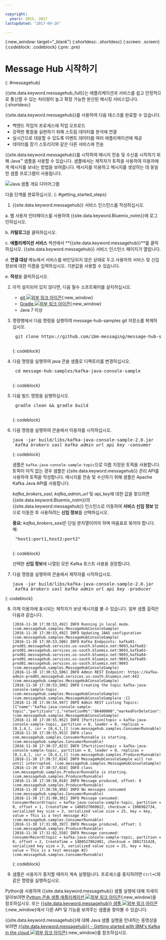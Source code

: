 ```yaml
---

copyright:
  years: 2015, 2017
lastupdated: "2017-09-26"

---
```


{:new_window: target="_blank"}
{:shortdesc: .shortdesc}
{:screen: .screen}
{:codeblock: .codeblock}
{:pre: .pre}

# Message Hub 시작하기
{: #messagehub}

{{site.data.keyword.messagehub_full}}는 애플리케이션과 서비스를 쉽고 안정적으로 통신할 수 있는 처리량이 높고 확장 가능한 분산된 메시징 서비스입니다.
{:shortdesc}

{{site.data.keyword.messagehub}}를 사용하여 다음 태스크를 완료할 수 있습니다. 

* 백엔드 작업자 프로세스에 작업 오프로드
* 강력한 통찰을 실현하기 위해 스트림 데이터를 분석에 연결
* 실시간으로 대응할 수 있도록 이벤트 데이터를 여러 애플리케이션에 제공
* 데이터를 장기 스토리지와 같은 다른 서비스에 전송

{{site.data.keyword.messagehub}}를 시작하여
메시지 전송 및 수신을 시작하기 위해 Java™ 샘플을 사용할 수 있습니다. 샘플에서는 제작자가 토픽을 사용하여
이용자에게 메시지를 보내는 방법을 보여줍니다. 메시지를 이용하고 메시지를 생성하는 데 동일한 샘플 프로그램이 사용됩니다. 

![Java 샘플 개요 다이어그램](getting_started_sample.gif "메시지의 플로우를 보여주는 Java 샘플의 개요 다이어그램.")


다음 단계를 완료하십시오.
{: #getting_started_steps}
 
1. {{site.data.keyword.messagehub}} 서비스 인스턴스를 작성하십시오. 

  a. 웹 사용자 인터페이스를 사용하여 {{site.data.keyword.Bluemix_notm}}에 로그인하십시오. 
  
  b. **카탈로그**를 클릭하십시오. 
  
  c. **애플리케이션 서비스** 섹션에서 **{{site.data.keyword.messagehub}}**를 클릭하십시오. {{site.data.keyword.messagehub}} 서비스 인스턴스 페이지가 열립니다.
  
  d. **연결 대상** 메뉴에서 서비스를 바인딩되지 않은 상태로 두고 사용자의 서비스 및 신임 정보에 대한 이름을 입력하십시오. 기본값을 사용할 수 있습니다.
  
  e. **작성**을 클릭하십시오. 

2. 아직 설치되어 있지 않다면, 다음 필수 소프트웨어를 설치하십시오. 

    * [git ![외부 링크 아이콘](../../icons/launch-glyph.svg "외부 링크 아이콘")](https://git-scm.com/){:new_window}
	* [Gradle ![외부 링크 아이콘](../../icons/launch-glyph.svg "외부 링크 아이콘")](https://gradle.org/){:new_window}
    * Java 7 이상
 
3. 명령행에서 다음 명령을 실행하여 message-hub-samples git 저장소를 복제하십시오. 

    <pre class="pre">
    git clone https://github.com/ibm-messaging/message-hub-samples.git
    </pre>
	{: codeblock}

4. 다음 명령을 실행하여 java 콘솔 샘플로 디렉토리를 변경하십시오. 

    <pre class="pre">
    cd message-hub-samples/kafka-java-console-sample
    </pre>
	{: codeblock}

5. 다음 빌드 명령을 실행하십시오. 

    <pre class="pre">
    gradle clean && gradle build
    </pre>
	{: codeblock}

6. 다음 명령을 실행하여 콘솔에서 이용자를 시작하십시오. 

    <pre class="pre">java -jar build/libs/kafka-java-console-sample-2.0.jar 
	<var class="keyword varname">kafka_brokers_sasl</var> <var class="keyword varname">kafka_admin_url</var> <var class="keyword varname">api_key</var> -consumer</pre>
    {: codeblock}
    
    샘플은 `kafka-java-console-sample-topic`으로 이름 지정된 토픽을 사용합니다. 토픽이 아직 없는 경우
    샘플은 {{site.data.keyword.messagehub}} 관리 API를 사용하여 토픽을 작성합니다. 메시지를 전송 및 수신하기 위해
    샘플은 Apache Kafka Java API를 사용합니다.

    *kafka_brokers_sasl*, *kafka_admin_url*
    및 *api_key*에 대한 값을 찾으려면 {{site.data.keyword.Bluemix_notm}}의 {{site.data.keyword.messagehub}} 인스턴스로 이동하여 **서비스 신임 정보** 탭으로 이동한 후 사용하려는 **신임 정보**를 선택하십시오. 
    
	**중요:** *kafka_brokers_sasl*은 단일 문자열이어야 하며 따옴표로 묶어야 합니다. 예:

    <pre class="pre">
    "host1:port1,host2:port2"
    </pre>
	{: codeblock}

    선택한 **신임 정보**에 나열된 모든 Kafka 호스트 사용을 권장합니다. 

7. 다음 명령을 실행하여 콘솔에서 제작자를 시작하십시오. 
   
    <pre class="pre">java -jar build/libs/kafka-java-console-sample-2.0.jar
	<var class="keyword varname">kafka_brokers_sasl</var> <var class="keyword varname">kafka_admin_url</var> <var class="keyword varname">api_key</var> -producer</pre>
 {: codeblock}
  
8. 이제 이용자에 표시되는 제작자가 보낸 메시지를 볼 수 있습니다. 일부 샘플 출력은 다음과 같습니다. 

    ```
    [2016-11-30 17:30:53,492] INFO Running in local mode. (com.messagehub.samples.MessageHubConsoleSample)
    [2016-11-30 17:30:53,492] INFO Updating JAAS configuration (com.messagehub.samples.MessageHubConsoleSample)
    [2016-11-30 17:30:53,506] INFO Kafka Endpoints: kafka01-prod01.messagehub.services.us-south.bluemix.net:9093,kafka02-prod01.messagehub.services.us-south.bluemix.net:9093,kafka03-prod01.messagehub.services.us-south.bluemix.net:9093,kafka04-prod01.messagehub.services.us-south.bluemix.net:9093,kafka05-prod01.messagehub.services.us-south.bluemix.net:9093 (com.messagehub.samples.MessageHubConsoleSample)
    [2016-11-30 17:30:53,506] INFO Admin REST Endpoint: https://kafka-admin-prod01.messagehub.services.us-south.bluemix.net:443 (com.messagehub.samples.MessageHubConsoleSample)
    [2016-11-30 17:30:53,506] INFO Creating the topic kafka-java-console-sample-topic (com.messagehub.samples.MessageHubConsoleSample)
    (com.messagehub.samples.MessageHubConsoleSample)e :{}
    [2016-11-30 17:30:54,947] INFO Admin REST Listing Topics: [{"name":"kafka-java-console-sample-topic","partitions":1,"retentionMs":"86400000","markedForDeletion":false}] (com.messagehub.samples.MessageHubConsoleSample)
    [2016-11-30 17:30:55,952] INFO [Partition(topic = kafka-java-console-sample-topic, partition = 0, leader = 0, replicas = [0,1,4,], isr = [0,4,1,]] (com.messagehub.samples.ConsumerRunnable)
    [2016-11-30 17:30:55,953] INFO class com.messagehub.samples.ConsumerRunnable is starting. (com.messagehub.samples.ConsumerRunnable)
    [2016-11-30 17:30:57,023] INFO [Partition(topic = kafka-java-console-sample-topic, partition = 0, leader = 0, replicas = [0,1,4,], isr = [0,4,1,]] (com.messagehub.samples.ProducerRunnable)
    [2016-11-30 17:30:57,024] INFO MessageHubConsoleSample will run until interrupted. (com.messagehub.samples.MessageHubConsoleSample)
    [2016-11-30 17:30:57,024] INFO class com.messagehub.samples.ProducerRunnable is starting. (com.messagehub.samples.ProducerRunnable)
    [2016-11-30 17:30:58,018] INFO Message produced, offset: 0 (com.messagehub.samples.ProducerRunnable)
    [2016-11-30 17:30:58,956] INFO No messages consumed (com.messagehub.samples.ConsumerRunnable)
    [2016-11-30 17:31:00,301] INFO Message consumed: ConsumerRecord(topic = kafka-java-console-sample-topic, partition = 0, offset = 1, CreateTime = 1480527060022, checksum = 1906962734, serialized key size = 3, serialized value size = 25, key = key, value = This is a test message #1) (com.messagehub.samples.ConsumerRunnable)
    [2016-11-30 17:31:00,397] INFO Message produced, offset: 1 (com.messagehub.samples.ProducerRunnable)
    [2016-11-30 17:31:02,550] INFO Message consumed: ConsumerRecord(topic = kafka-java-console-sample-topic, partition = 0, offset = 2, CreateTime = 1480527062401, checksum = 3801731428, serialized key size = 3, serialized value size = 25, key = key, value = This is a test message #2) (com.messagehub.samples.ConsumerRunnable)
    ```
	{: codeblock}
	
9. 샘플은 사용자가 중지할 때까지 계속 실행됩니다. 프로세스를 중지하려면 <code>Ctrl+C</code>와 같은 명령을 실행하십시오.


Python을 사용하여 {{site.data.keyword.messagehub}} 샘플 실행에 대해 자세히 알아보려면 [Python 콘솔 샘플 애플리케이션 ![외부 링크 아이콘](../../icons/launch-glyph.svg "외부 링크 아이콘")](https://developer.ibm.com/messaging/2017/02/09/new-message-hub-sample-python-console-application/){:new_window}을 참조하십시오. 또는
[{{site.data.keyword.messagehub}} 샘플 ![외부 링크 아이콘](../../icons/launch-glyph.svg "외부 링크 아이콘")](https://github.com/ibm-messaging/message-hub-samples){:new_window}에서 다른 API 및 기능을 보여주는 샘플을 찾아볼 수 있습니다.

{{site.data.keyword.messagehub}}에 대해 Java 샘플 실행을 안내하는 동영상을 보려면 [{{site.data.keyword.messagehub}} - Getting started with IBM's Kafka in the cloud ![외부 링크 아이콘](../../icons/launch-glyph.svg "외부 링크 아이콘")](https://www.youtube.com/watch?v=tt-bLtFzC_4){:new_window}를 참조하십시오.

